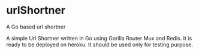 # urlShortner
A Go based url shortner

A simple Url Shortner written in Go using Gorilla Router Mux and Redis.
It is ready to be deployed on heroku. It should be used only for testing purpose.